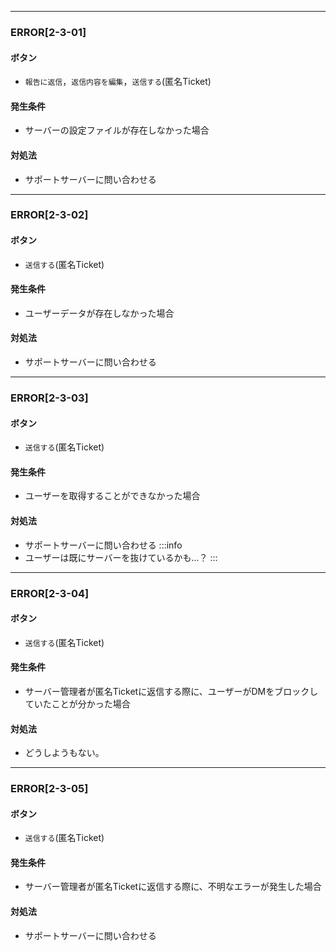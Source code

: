 
---

### ERROR[2-3-01]
#### ボタン
- `報告に返信`，`返信内容を編集`，`送信する`(匿名Ticket)
#### 発生条件
- サーバーの設定ファイルが存在しなかった場合
#### 対処法
- サポートサーバーに問い合わせる

---

### ERROR[2-3-02]
#### ボタン
- `送信する`(匿名Ticket)
#### 発生条件
- ユーザーデータが存在しなかった場合
#### 対処法
- サポートサーバーに問い合わせる

---

### ERROR[2-3-03]
#### ボタン
- `送信する`(匿名Ticket)
#### 発生条件
- ユーザーを取得することができなかった場合
#### 対処法
- サポートサーバーに問い合わせる
:::info
- ユーザーは既にサーバーを抜けているかも...？
:::


---

### ERROR[2-3-04]
#### ボタン
- `送信する`(匿名Ticket)
#### 発生条件
- サーバー管理者が匿名Ticketに返信する際に、ユーザーがDMをブロックしていたことが分かった場合
#### 対処法
- どうしようもない。

---

### ERROR[2-3-05]
#### ボタン
- `送信する`(匿名Ticket)
#### 発生条件
- サーバー管理者が匿名Ticketに返信する際に、不明なエラーが発生した場合
#### 対処法
- サポートサーバーに問い合わせる